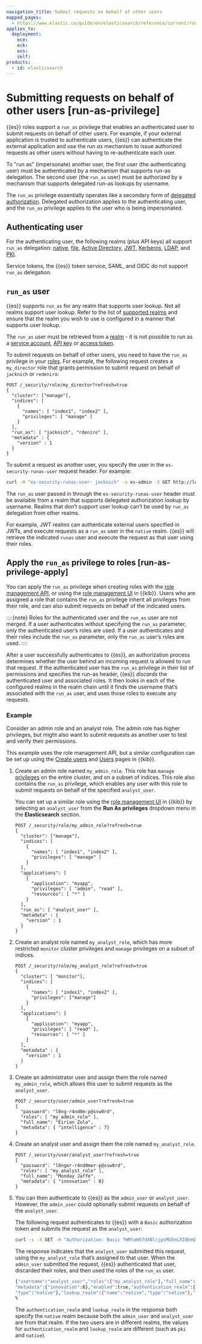 ```yaml
---
navigation_title: Submit requests on behalf of other users
mapped_pages:
  - https://www.elastic.co/guide/en/elasticsearch/reference/current/run-as-privilege.html
applies_to:
  deployment:
    ece:
    eck:
    ess:
    self:
products:
  - id: elasticsearch
---
```


# Submitting requests on behalf of other users [run-as-privilege]

{{es}} roles support a `run_as` privilege that enables an authenticated user to submit requests on behalf of other users. For example, if your external application is trusted to authenticate users, {{es}} can authenticate the external application and use the *run as* mechanism to issue authorized requests as other users without having to re-authenticate each user.

To "run as" (impersonate) another user, the first user (the authenticating user) must be authenticated by a mechanism that supports run-as delegation. The second user (the `run_as` user) must be authorized by a mechanism that supports delegated run-as lookups by username.

The `run_as` privilege essentially operates like a secondary form of [delegated authorization](realm-chains.md#authorization_realms). Delegated authorization applies to the authenticating user, and the `run_as` privilege applies to the user who is being impersonated.

## Authenticating user

For the authenticating user, the following realms (plus API keys) all support `run_as` delegation: [native](/deploy-manage/users-roles/cluster-or-deployment-auth/native.md), [file](/deploy-manage/users-roles/cluster-or-deployment-auth/file-based.md), [Active Directory](/deploy-manage/users-roles/cluster-or-deployment-auth/active-directory.md), [JWT](/deploy-manage/users-roles/cluster-or-deployment-auth/jwt.md), [Kerberos](/deploy-manage/users-roles/cluster-or-deployment-auth/kerberos.md), [LDAP](/deploy-manage/users-roles/cluster-or-deployment-auth/ldap.md), and [PKI](/deploy-manage/users-roles/cluster-or-deployment-auth/pki.md).

Service tokens, the {{es}} token service, SAML, and OIDC do not support `run_as` delegation.

## `run_as` user

{{es}} supports `run_as` for any realm that supports user lookup. Not all realms support user lookup. Refer to the list of [supported realms](looking-up-users-without-authentication.md) and ensure that the realm you wish to use is configured in a manner that supports user lookup.

The `run_as` user must be retrieved from a [realm](authentication-realms.md) - it is not possible to run as a [service account](service-accounts.md), [API key](token-based-authentication-services.md#token-authentication-api-key) or [access token](token-based-authentication-services.md#token-authentication-access-token).

To submit requests on behalf of other users, you need to have the `run_as` privilege in your [roles](defining-roles.md). For example, the following request creates a `my_director` role that grants permission to submit request on behalf of `jacknich` or `redeniro`:

```console
POST /_security/role/my_director?refresh=true
{
  "cluster": ["manage"],
  "indices": [
    {
      "names": [ "index1", "index2" ],
      "privileges": [ "manage" ]
    }
  ],
  "run_as": [ "jacknich", "rdeniro" ],
  "metadata" : {
    "version" : 1
  }
}
```

To submit a request as another user, you specify the user in the `es-security-runas-user` request header. For example:

```sh
curl -H "es-security-runas-user: jacknich" -u es-admin -X GET http://localhost:9200/
```

The `run_as` user passed in through the `es-security-runas-user` header must be available from a realm that supports delegated authorization lookup by username. Realms that don’t support user lookup can’t be used by `run_as` delegation from other realms.

For example, JWT realms can authenticate external users specified in JWTs, and execute requests as a `run_as` user in the `native` realm. {{es}} will retrieve the indicated `runas` user and execute the request as that user using their roles.

## Apply the `run_as` privilege to roles [run-as-privilege-apply]

You can apply the `run_as` privilege when creating roles with the [role management API](https://www.elastic.co/docs/api/doc/elasticsearch/operation/operation-security-put-role), or using the [role management UI](/deploy-manage/users-roles/cluster-or-deployment-auth/kibana-role-management.md) in {{kib}}. Users who are assigned a role that contains the `run_as` privilege inherit all privileges from their role, and can also submit requests on behalf of the indicated users.

::::{note} 
Roles for the authenticated user and the `run_as` user are not merged. If a user authenticates without specifying the `run_as` parameter, only the authenticated user’s roles are used. If a user authenticates and their roles include the `run_as` parameter, only the `run_as` user’s roles are used.
::::

After a user successfully authenticates to {{es}}, an authorization process determines whether the user behind an incoming request is allowed to run that request. If the authenticated user has the `run_as` privilege in their list of permissions and specifies the run-as header, {{es}} *discards* the authenticated user and associated roles. It then looks in each of the configured realms in the realm chain until it finds the username that’s associated with the `run_as` user, and uses those roles to execute any requests.

### Example

Consider an admin role and an analyst role. The admin role has higher privileges, but might also want to submit requests as another user to test and verify their permissions.

This example uses the role management API, but a similar configuration can be set up using the [Create users](/deploy-manage/users-roles/cluster-or-deployment-auth/kibana-role-management.md) and [Users](/deploy-manage/users-roles/cluster-or-deployment-auth/native.md#managing-native-users) pages in {{kib}}. 

1.  Create an admin role named `my_admin_role`. This role has `manage` [privileges](elasticsearch://reference/elasticsearch/security-privileges.md) on the entire cluster, and on a subset of indices. This role also contains the `run_as` privilege, which enables any user with this role to submit requests on behalf of the specified `analyst_user`.

    You can set up a similar role using the [role management UI](/deploy-manage/users-roles/cluster-or-deployment-auth/kibana-role-management.md) in {{kib}} by selecting an `analyst_user` from the **Run As privileges** dropdown menu in the **Elasticsearch** section.

    ```console
    POST /_security/role/my_admin_role?refresh=true
    {
      "cluster": ["manage"],
      "indices": [
        {
          "names": [ "index1", "index2" ],
          "privileges": [ "manage" ]
        }
      ],
      "applications": [
        {
          "application": "myapp",
          "privileges": [ "admin", "read" ],
          "resources": [ "*" ]
        }
      ],
      "run_as": [ "analyst_user" ],
      "metadata" : {
        "version" : 1
      }
    }
    ```

2. Create an analyst role named `my_analyst_role`, which has more restricted `monitor` cluster privileges and `manage` privileges on a subset of indices.

    ```console
    POST /_security/role/my_analyst_role?refresh=true
    {
      "cluster": [ "monitor"],
      "indices": [
        {
          "names": [ "index1", "index2" ],
          "privileges": ["manage"]
        }
      ],
      "applications": [
        {
          "application": "myapp",
          "privileges": [ "read" ],
          "resources": [ "*" ]
        }
      ],
      "metadata" : {
        "version" : 1
      }
    }
    ```

3. Create an administrator user and assign them the role named `my_admin_role`, which allows this user to submit requests as the `analyst_user`.

      ```console
      POST /_security/user/admin_user?refresh=true
      {
        "password": "l0ng-r4nd0m-p@ssw0rd",
        "roles": [ "my_admin_role" ],
        "full_name": "Eirian Zola",
        "metadata": { "intelligence" : 7}
      }
      ```

4. Create an analyst user and assign them the role named `my_analyst_role`.

      ```console
      POST /_security/user/analyst_user?refresh=true
      {
        "password": "l0nger-r4nd0mer-p@ssw0rd",
        "roles": [ "my_analyst_role" ],
        "full_name": "Monday Jaffe",
        "metadata": { "innovation" : 8}
      }
      ```

5. You can then authenticate to {{es}} as the `admin_user` or `analyst_user`. However, the `admin_user` could optionally submit requests on behalf of the `analyst_user`. 
   
    The following request authenticates to {{es}} with a `Basic` authorization token and submits the request as the `analyst_user`:

    ```sh
    curl -s -X GET -H "Authorization: Basic YWRtaW5fdXNlcjpsMG5nLXI0bmQwbS1wQHNzdzByZA==" -H "es-security-runas-user: analyst_user" https://localhost:9200/_security/_authenticate
    ```

    The response indicates that the `analyst_user` submitted this request, using the `my_analyst_role` that’s assigned to that user. When the `admin_user` submitted the request, {{es}} authenticated that user, discarded their roles, and then used the roles of the `run_as` user.

    ```sh
    {"username":"analyst_user","roles":["my_analyst_role"],"full_name":"Monday Jaffe","email":null,
    "metadata":{"innovation":8},"enabled":true,"authentication_realm":{"name":"native",
    "type":"native"},"lookup_realm":{"name":"native","type":"native"},"authentication_type":"realm"}
    %
    ```

    The `authentication_realm` and `lookup_realm` in the response both specify the `native` realm because both the `admin_user` and `analyst_user` are from that realm. If the two users are in different realms, the values for `authentication_realm` and `lookup_realm` are different (such as `pki` and `native`).
